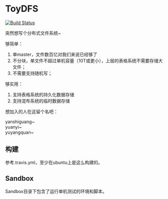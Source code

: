 ToyDFS
======

[![Build Status](https://travis-ci.org/bluebore/dfs.svg)](https://travis-ci.org/bluebore/dfs)

突然想写个分布式文件系统~

够简单：
  1. 单master，文件数百亿对我们来说已经够了
  2. 不分块，单文件不超过单机容量（10T或更小），上层的表格系统不需要存储大文件；
  3. 不需要支持随机写；

够实用：
  1. 支持表格系统的持久化数据存储
  2. 支持混布系统的临时数据存储


想加入的人在这留个名吧：

yanshiguang~  
yuanyi~  
yuyangquan~  

## 构建
参考.travis.yml，至少在ubuntu上是这么构建的。

## Sandbox
Sandbox目录下包含了运行单机测试的环境和脚本。
